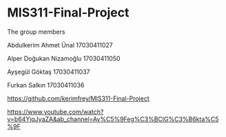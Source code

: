 # MIS311-Final-Project

The group members

Abdulkerim Ahmet Ünal 17030411027

Alper Doğukan Nizamoğlu 17030411050

Ayşegül Göktaş 17030411037

Furkan Salkın 17030411036

https://github.com/kerimfrey/MIS311-Final-Project

https://www.youtube.com/watch?v=b64YjqJyaZA&ab_channel=Ay%C5%9Feg%C3%BClG%C3%B6kta%C5%9F
